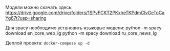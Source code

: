 Модели можно скачать здесь: https://drive.google.com/drive/folders/1SPvFCKT2PKxheTKPdmClvGeToCaYg67t?usp=sharing

Для spacy необходимо установить языковые модели:
python -m spacy download en_core_web_lg
python -m spacy download ru_core_news_lg

Деплой проекта:
```docker-compose up -d```
